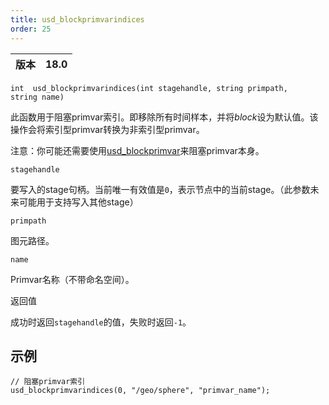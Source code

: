```yaml
---
title: usd_blockprimvarindices
order: 25
---
```


| 版本 | 18.0 |
| --- | --- |

`int  usd_blockprimvarindices(int stagehandle, string primpath, string name)`

此函数用于阻塞primvar索引。即移除所有时间样本，并将*block*设为默认值。该操作会将索引型primvar转换为非索引型primvar。

注意：你可能还需要使用[usd_blockprimvar](usd_blockprimvar.html "阻塞primvar。")来阻塞primvar本身。

`stagehandle`

要写入的stage句柄。当前唯一有效值是`0`，表示节点中的当前stage。（此参数未来可能用于支持写入其他stage）

`primpath`

图元路径。

`name`

Primvar名称（不带命名空间）。

返回值

成功时返回`stagehandle`的值，失败时返回`-1`。

## 示例

```vex
// 阻塞primvar索引
usd_blockprimvarindices(0, "/geo/sphere", "primvar_name");

```
